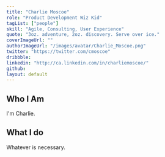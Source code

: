 ```yaml
---
title: "Charlie Moscoe"
role: "Product Development Wiz Kid"
tagList: ["people"]
skill: "Agile, Consulting, User Experience"
quote: "3oz. adventure, 2oz. discovery. Serve over ice."
coverImageUrl: ""
authorImageUrl: "/images/avatar/Charlie_Moscoe.png"
twitter: "https://twitter.com/cmoscoe"
dribbble: 
linkedin: "http://ca.linkedin.com/in/charliemoscoe/"
github:
layout: default
---
```


## Who I Am

I'm Charlie.		

## What I do

Whatever is necessary. 
